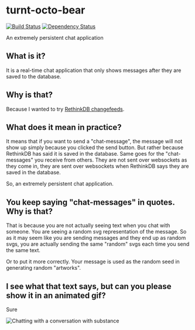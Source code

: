 turnt-octo-bear
===============
[![Build Status](https://travis-ci.org/eiriksm/turnt-octo-bear.svg?branch=master)](https://travis-ci.org/eiriksm/turnt-octo-bear)
[![Dependency Status](https://david-dm.org/eiriksm/turnt-octo-bear.svg?theme=shields.io)](https://david-dm.org/eiriksm/turnt-octo-bear)

An extremely persistent chat application

## What is it?
It is a real-time chat application that only shows messages after they are saved to the database.

## Why is that?
Because I wanted to try [RethinkDB changefeeds](http://www.rethinkdb.com/api/javascript/#changes).

## What does it mean in practice?
It means that if you want to send a "chat-message", the message will not show up simply because you clicked the send button. But rather because RethinkDB has said it is saved in the database. Same goes for the "chat-messages" you receive from others. They are not sent over websockets as they come in, they are sent over websockets when RethinkDB says they are saved in the database.

So, an extremely persistent chat application.

## You keep saying "chat-messages" in quotes. Why is that?
That is because you are not actually seeing text when you chat with someone. You are seeing a random svg representation of the message. So as it may seem like you are sending messages and they end up as random svgs, you are actually sending the same "random" svgs each time you send the same text. 

Or to put it more correctly. Your message is used as the random seed in generating random "artworks".

## I see what that text says, but can you please show it in an animated gif?
Sure

![Chatting with a conversation with substance](https://raw.github.com/eiriksm/turnt-octo-bear/master/chat.gif)
